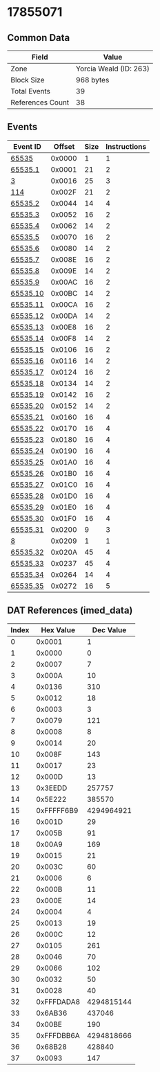 # 17855071

## Common Data

| Field            | Value                  |
|------------------|------------------------|
| Zone             | Yorcia Weald (ID: 263) |
| Block Size       | 968 bytes              |
| Total Events     | 39                     |
| References Count | 38                     |

## Events

| Event ID                  | Offset   |   Size |   Instructions |
|---------------------------|----------|--------|----------------|
| [65535](./65535.md)       | 0x0000   |      1 |              1 |
| [65535.1](./65535.1.md)   | 0x0001   |     21 |              2 |
| [3](./3.md)               | 0x0016   |     25 |              3 |
| [114](./114.md)           | 0x002F   |     21 |              2 |
| [65535.2](./65535.2.md)   | 0x0044   |     14 |              4 |
| [65535.3](./65535.3.md)   | 0x0052   |     16 |              2 |
| [65535.4](./65535.4.md)   | 0x0062   |     14 |              2 |
| [65535.5](./65535.5.md)   | 0x0070   |     16 |              2 |
| [65535.6](./65535.6.md)   | 0x0080   |     14 |              2 |
| [65535.7](./65535.7.md)   | 0x008E   |     16 |              2 |
| [65535.8](./65535.8.md)   | 0x009E   |     14 |              2 |
| [65535.9](./65535.9.md)   | 0x00AC   |     16 |              2 |
| [65535.10](./65535.10.md) | 0x00BC   |     14 |              2 |
| [65535.11](./65535.11.md) | 0x00CA   |     16 |              2 |
| [65535.12](./65535.12.md) | 0x00DA   |     14 |              2 |
| [65535.13](./65535.13.md) | 0x00E8   |     16 |              2 |
| [65535.14](./65535.14.md) | 0x00F8   |     14 |              2 |
| [65535.15](./65535.15.md) | 0x0106   |     16 |              2 |
| [65535.16](./65535.16.md) | 0x0116   |     14 |              2 |
| [65535.17](./65535.17.md) | 0x0124   |     16 |              2 |
| [65535.18](./65535.18.md) | 0x0134   |     14 |              2 |
| [65535.19](./65535.19.md) | 0x0142   |     16 |              2 |
| [65535.20](./65535.20.md) | 0x0152   |     14 |              2 |
| [65535.21](./65535.21.md) | 0x0160   |     16 |              4 |
| [65535.22](./65535.22.md) | 0x0170   |     16 |              4 |
| [65535.23](./65535.23.md) | 0x0180   |     16 |              4 |
| [65535.24](./65535.24.md) | 0x0190   |     16 |              4 |
| [65535.25](./65535.25.md) | 0x01A0   |     16 |              4 |
| [65535.26](./65535.26.md) | 0x01B0   |     16 |              4 |
| [65535.27](./65535.27.md) | 0x01C0   |     16 |              4 |
| [65535.28](./65535.28.md) | 0x01D0   |     16 |              4 |
| [65535.29](./65535.29.md) | 0x01E0   |     16 |              4 |
| [65535.30](./65535.30.md) | 0x01F0   |     16 |              4 |
| [65535.31](./65535.31.md) | 0x0200   |      9 |              3 |
| [8](./8.md)               | 0x0209   |      1 |              1 |
| [65535.32](./65535.32.md) | 0x020A   |     45 |              4 |
| [65535.33](./65535.33.md) | 0x0237   |     45 |              4 |
| [65535.34](./65535.34.md) | 0x0264   |     14 |              4 |
| [65535.35](./65535.35.md) | 0x0272   |     16 |              5 |

## DAT References (imed_data)

|   Index | Hex Value   |   Dec Value |
|---------|-------------|-------------|
|       0 | 0x0001      |           1 |
|       1 | 0x0000      |           0 |
|       2 | 0x0007      |           7 |
|       3 | 0x000A      |          10 |
|       4 | 0x0136      |         310 |
|       5 | 0x0012      |          18 |
|       6 | 0x0003      |           3 |
|       7 | 0x0079      |         121 |
|       8 | 0x0008      |           8 |
|       9 | 0x0014      |          20 |
|      10 | 0x008F      |         143 |
|      11 | 0x0017      |          23 |
|      12 | 0x000D      |          13 |
|      13 | 0x3EEDD     |      257757 |
|      14 | 0x5E222     |      385570 |
|      15 | 0xFFFFF6B9  |  4294964921 |
|      16 | 0x001D      |          29 |
|      17 | 0x005B      |          91 |
|      18 | 0x00A9      |         169 |
|      19 | 0x0015      |          21 |
|      20 | 0x003C      |          60 |
|      21 | 0x0006      |           6 |
|      22 | 0x000B      |          11 |
|      23 | 0x000E      |          14 |
|      24 | 0x0004      |           4 |
|      25 | 0x0013      |          19 |
|      26 | 0x000C      |          12 |
|      27 | 0x0105      |         261 |
|      28 | 0x0046      |          70 |
|      29 | 0x0066      |         102 |
|      30 | 0x0032      |          50 |
|      31 | 0x0028      |          40 |
|      32 | 0xFFFDADA8  |  4294815144 |
|      33 | 0x6AB36     |      437046 |
|      34 | 0x00BE      |         190 |
|      35 | 0xFFFDBB6A  |  4294818666 |
|      36 | 0x68B28     |      428840 |
|      37 | 0x0093      |         147 |
